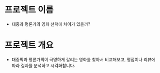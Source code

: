 # 프로젝트 이름
* 대중과 평론가의 영화 선택에 차이가 있을까?

# 프로젝트 개요
* 대중픽과 평론가픽이 극명하게 갈리는 영화를 찾아서 비교해보고, 평점이나 리뷰에 따라 결과를 분석하고 시각화합니다.
